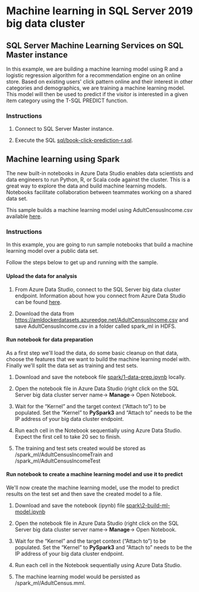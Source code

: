 # Machine learning in SQL Server 2019 big data cluster

## SQL Server Machine Learning Services on SQL Master instance

In this example, we are building a machine learning model using R and a logistic regression algorithm for a recommendation engine on an online store. Based on existing users' click pattern online and their interest in other categories and demographics, we are training a machine learning model. This model will then be used to predict if the visitor is interested in a given item category using the T-SQL PREDICT function.

### Instructions

1. Connect to SQL Server Master instance.

1. Execute the SQL [sql/book-click-prediction-r.sql](sql/book-click-prediction-r.sql/).

## Machine learning using Spark

The new built-in notebooks in Azure Data Studio enables data scientists and data engineers to run Python, R, or Scala code against the cluster. This is a great way to explore the data and build machine learning models. Notebooks facilitate collaboration between teammates working on a shared data set.

This sample builds a machine learning model using AdultCensusIncome.csv available [here](https://amldockerdatasets.azureedge.net/AdultCensusIncome.csv).


### Instructions

In this example, you are going to run sample notebooks that build a machine learning model over a public data set.

Follow the steps below to get up and running with the sample.

#### Upload the data for analysis

1. From Azure Data Studio, connect to the SQL Server big data cluster endpoint. Information about how you connect from Azure Data Studio can be found [here](https://docs.microsoft.com/en-us/sql/azure-data-studio/sql-server-2019-extension?view=sql-server-ver15).

2. Download the data from https://amldockerdatasets.azureedge.net/AdultCensusIncome.csv and save AdultCensusIncome.csv in a folder called spark_ml in HDFS.

#### Run notebook for data preparation
As a first step we'll load the data, do some basic cleanup on that data, choose the features that we want to build the machine learning model with. Finally we'll split the data set as training and test sets.

1. Download and save the notebook file [spark/1-data-prep.ipynb](spark/1-data-prep.ipynb/) locally.

1. Open the notebook file in Azure Data Studio (right click on the SQL Server big data cluster  server name-> **Manage**-> Open Notebook.

1. Wait for the “Kernel” and the target context (“Attach to”) to be populated. Set the “Kernel” to **PySpark3** and “Attach to” needs to be the IP address of your big data cluster endpoint.

1. Run each cell in the Notebook sequentially using Azure Data Studio. Expect the first cell to take 20 sec to finish.

1. The training and test sets created would be stored as /spark_ml/AdultCensusIncomeTrain and /spark_ml/AdultCensusIncomeTest

#### Run notebook to create a machine learning model and use it to predict
We'll now create the machine learning model, use the model to predict results on the test set and then save the created model to a file.

1. Download and save the notebook (ipynb) file [spark\2-build-ml-model.ipynb](spark/2-build-ml-model.ipynb/)

1. Open the notebook file in Azure Data Studio (right click on the SQL Server big data cluster  server name-> **Manage**-> Open Notebook.

1. Wait for the “Kernel” and the target context (“Attach to”) to be populated. Set the “Kernel” to **PySpark3** and “Attach to” needs to be the IP address of your big data cluster endpoint.

1. Run each cell in the Notebook sequentially using Azure Data Studio.
   
1. The machine learning model would be persisted as /spark_ml/AdultCensus.mml.